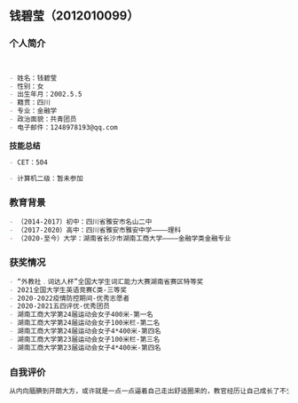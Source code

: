 ## 钱碧莹（2012010099）



### 个人简介


```markdown


- 姓名：钱碧莹
- 性别：女
- 出生年月：2002.5.5
- 籍贯：四川
- 专业：金融学
- 政治面貌：共青团员
- 电子邮件：1248978193@qq.com


```

**技能总结**

```markdown
- CET：504

- 计算机二级：暂未参加

```


### 教育背景
```markdown
- （2014-2017）初中：四川省雅安市名山二中
- （2017-2020）高中：四川省雅安市雅安中学————理科
- （2020-至今）大学：湖南省长沙市湖南工商大学————金融学类金融专业
```

### 获奖情况
```markdown
- “外教社﹒词达人杯”全国大学生词汇能力大赛湖南省赛区特等奖
- 2021全国大学生英语竞赛C类-三等奖
- 2020-2022疫情防控期间-优秀志愿者
- 2020-2021五四评优-优秀团员
- 湖南工商大学第24届运动会女子400米-第一名
- 湖南工商大学第24届运动会女子100米栏-第二名
- 湖南工商大学第24届运动会女子4*400米-第四名
- 湖南工商大学第23届运动会女子100米栏-第三名
- 湖南工商大学第23届运动会女子4*400米-第四名
```


### 自我评价


```markdown
从内向腼腆到开朗大方，或许就是一点一点逼着自己走出舒适圈来的，教官经历让自己成长了不少，也渴望在自我鼓励中继续成长，非专业知识的奖拿了不少，还是要认清自己是个菜鸟，专业知识的学习习惯还有阅读书籍习惯要继续培养，相信自己能在一点一点的改变中变好的心态是必不可少的，人生不过是连续的刹那，抓住每一个刹那努力学习吧！



```
